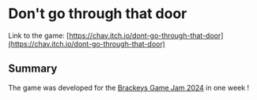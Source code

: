 # Don't go through that door

Link to the game: [https://chav.itch.io/dont-go-through-that-door](https://chav.itch.io/dont-go-through-that-door)

## Summary

The game was developed for the [Brackeys Game Jam 2024](https://itch.io/jam/brackeys-11) in one week !
